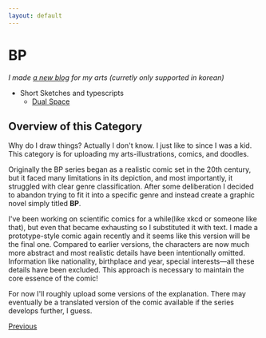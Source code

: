 ```yaml
---
layout: default
---
```


# BP

*I made [a new blog](https://ki11dee.github.io/popcornparrot/) for my arts (curretly only supported in korean)*

- Short Sketches and typescripts
    - [Dual Space](./SS/Dual_Space.html)


## Overview of this Category

Why do I draw things? Actually I don't know. I just like to since I was a kid. This category is for uploading my arts-illustrations, comics, and doodles.

Originally the BP series began as a realistic comic set in the 20th century, but it faced many limitations in its depiction, and most importantly, it struggled with clear genre classification. After some deliberation I decided to abandon trying to fit it into a specific genre and instead create a graphic novel simply titled **BP**. 

I've been working on scientific comics for a while(like xkcd or someone like that), but even that became exhausting so I substituted it with text. I made a prototype-style comic again recently and it seems like this version will be the final one. Compared to earlier versions, the characters are now much more abstract and most realistic details have been intentionally omitted. Information like nationality, birthplace and year, special interests—all these details have been excluded. This approach is necessary to maintain the core essence of the comic!

For now I'll roughly upload some versions of the explanation. There may eventually be a translated version of the comic available if the series develops further, I guess.

<div class="pagination">
  <a href="{{ '/index.html' | relative_url }}" class="prev-button">Previous</a>
</div>